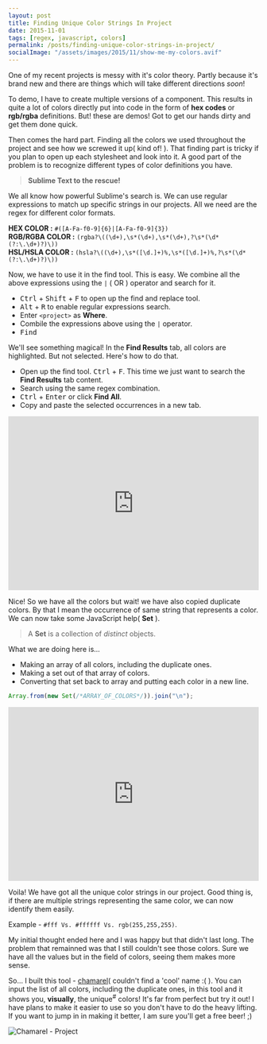 ```yaml
---
layout: post
title: Finding Unique Color Strings In Project
date: 2015-11-01
tags: [regex, javascript, colors]
permalink: /posts/finding-unique-color-strings-in-project/
socialImage: "/assets/images/2015/11/show-me-my-colors.avif"
---
```


One of my recent projects is messy with it's color theory. Partly because it's brand new and there are things which will take different directions _soon_!

To demo, I have to create multiple versions of a component. This results in quite a lot of colors directly put into code in the form of **hex codes** or **rgb/rgba** definitions. But! these are demos! Got to get our hands dirty and get them done quick.

Then comes the hard part. Finding all the colors we used throughout the project and see how we screwed it up( kind of! ). That finding part is tricky if you plan to open up each stylesheet and look into it. A good part of the problem is to recognize different types of color definitions you have.

> **Sublime Text to the rescue!**

We all know how powerful Sublime's search is. We can use regular expressions to match up specific strings in our projects. All we need are the regex for different color formats.

**HEX COLOR :** `#([A-Fa-f0-9]{6}|[A-Fa-f0-9]{3})`  
**RGB/RGBA COLOR :** `(rgba?\((\d+),\s*(\d+),\s*(\d+),?\s*(\d*(?:\.\d+)?)\))`  
**HSL/HSLA COLOR :** `(hsla?\((\d+),\s*([\d.]+)%,\s*([\d.]+)%,?\s*(\d*(?:\.\d+)?)\))`

Now, we have to use it in the find tool. This is easy. We combine all the above expressions using the `|` ( OR ) operator and search for it.

- <kbd>Ctrl</kbd> + <kbd>Shift</kbd> + <kbd>F</kbd> to open up the find and replace tool.
- <kbd>Alt</kbd> + <kbd>R</kbd> to enable regular expressions search.
- Enter `<project>` as **Where**.
- Combile the expressions above using the `|` operator.
- <kbd>Find</kbd>

We'll see something magical! In the **Find Results** tab, all colors are highlighted. But not selected. Here's how to do that.

- Open up the find tool. <kbd>Ctrl</kbd> + <kbd>F</kbd>. This time we just want to search the **Find Results** tab content.
- Search using the same regex combination.
- <kbd>Ctrl</kbd> + <kbd>Enter</kbd> or click **Find All**.
- Copy and paste the selected occurrences in a new tab.

<iframe style="width:100%; height:350px" src="https://www.youtube.com/embed/9ZpdpmWjZck" frameborder="0" allowfullscreen></iframe>

Nice! So we have all the colors but wait! we have also copied duplicate colors. By that I mean the occurrence of same string that represents a color. We can now take some JavaScript help( **Set** ).

> A **Set** is a collection of _distinct_ objects.

What we are doing here is...

- Making an array of all colors, including the duplicate ones.
- Making a set out of that array of colors.
- Converting that set back to array and putting each color in a new line.

```javascript
Array.from(new Set(/*ARRAY_OF_COLORS*/)).join("\n");
```

<iframe style="width:100%; height:350px" src="https://www.youtube.com/embed/ERx2J3lfHlw" frameborder="0" allowfullscreen></iframe>

Voila! We have got all the unique color strings in our project. Good thing is, if there are multiple strings representing the same color, we can now identify them easily.

Example - `#fff Vs. #ffffff Vs. rgb(255,255,255)`.

My initial thought ended here and I was happy but that didn't last long. The problem that remainned was that I still couldn't see those colors. Sure we have all the values but in the field of colors, seeing them makes more sense.

So... I built this tool - [chamarel](http://praveenpuglia.com/chamarel)( couldn't find a 'cool' name :( ). You can input the list of all colors, including the duplicate ones, in this tool and it shows you, **visually**, the unique<sup>#</sup> colors! It's far from perfect but try it out! I have plans to make it easier to use so you don't have to do the heavy lifting. If you want to jump in in making it better, I am sure you'll get a free beer! ;)

![Chamarel - Project](/assets/images/2015/11/show-me-my-colors.avif)
